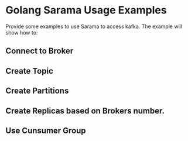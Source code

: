 # Golang Sarama Usage Examples
Provide some examples to use Sarama to access kafka.
The example will show how to:
## Connect to Broker
## Create Topic
## Create Partitions
## Create Replicas based on Brokers number.
## Use Cunsumer Group
